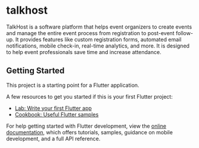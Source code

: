 # talkhost

TalkHost is a software platform that helps event organizers to create events and manage the entire event process from registration to post-event follow-up. It provides features like custom registration forms, automated email notifications, mobile check-in, real-time analytics, and more. It is designed to help event professionals save time and increase attendance.

## Getting Started

This project is a starting point for a Flutter application.

A few resources to get you started if this is your first Flutter project:

- [Lab: Write your first Flutter app](https://docs.flutter.dev/get-started/codelab)
- [Cookbook: Useful Flutter samples](https://docs.flutter.dev/cookbook)

For help getting started with Flutter development, view the
[online documentation](https://docs.flutter.dev/), which offers tutorials,
samples, guidance on mobile development, and a full API reference.
